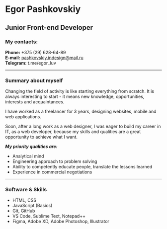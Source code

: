 # Egor Pashkovskiy

## Junior Front-end Developer

### My contacts:

**Phone:** +375 (29) 628-64-89  
**E-mail:** pashkovskiy.indesign@mail.ru  
**Telegram:** t.me/egor_luv  

---

### Summary about myself

Changing the field of activity is like starting everything from scratch. It is always interesting to start - it means new knowledge, opportunities, interests and acquaintances.

I have worked as a freelancer for 3 years, designing websites, mobile and web applications.

Soon, after a long work as a web designer, I was eager to build my career in IT, as a web developer, because my skills and qualities are a great opportunity to achieve what I want.

***My priority qualities are:***

* Analytical mind  
* Engineering approach to problem solving  
* Ability to competently educate people, translate the lessons learned  
* Experience in commercial negotiations  

---

### Software & Skills
* HTML, CSS  
* JavaScript (Basics)  
* Git, GitHub  
* VS Code, Sublime Text, Notepad++  
* Figma, Adobe XD, Adobe Photoshop, Illustrator  
